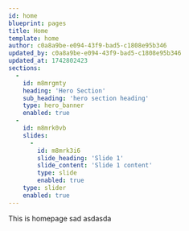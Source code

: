 ```yaml
---
id: home
blueprint: pages
title: Home
template: home
author: c0a8a9be-e094-43f9-bad5-c1808e95b346
updated_by: c0a8a9be-e094-43f9-bad5-c1808e95b346
updated_at: 1742802423
sections:
  -
    id: m8mrgmty
    heading: 'Hero Section'
    sub_heading: 'hero section heading'
    type: hero_banner
    enabled: true
  -
    id: m8mrk0vb
    slides:
      -
        id: m8mrk3i6
        slide_heading: 'Slide 1'
        slide_content: 'Slide 1 content'
        type: slide
        enabled: true
    type: slider
    enabled: true
---
```

This is homepage sad asdasda